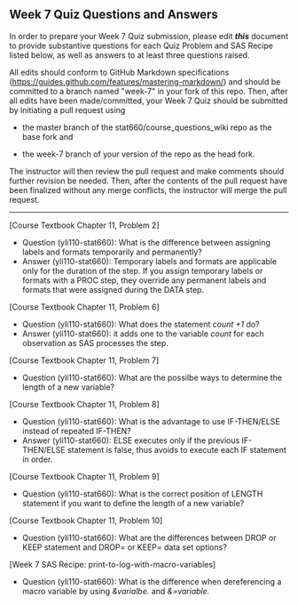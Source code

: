 
## Week 7 Quiz Questions and Answers

In order to prepare your Week 7 Quiz submission, please edit ***this*** document to provide substantive questions for each Quiz Problem and SAS Recipe listed below, as well as answers to at least three questions raised.

All edits should conform to GitHub Markdown specifications (https://guides.github.com/features/mastering-markdown/) and should be committed to a branch named "week-7" in your fork of this repo. Then, after all edits have been made/committed, your Week 7 Quiz should be submitted by initiating a pull request using

- the master branch of the stat660/course_questions_wiki repo as the base fork and

- the week-7 branch of your version of the repo as the head fork.

The instructor will then review the pull request and make comments should further revision be needed. Then, after the contents of the pull request have been finalized without any merge conflicts, the instructor will merge the pull request.



********************************************************************************



[Course Textbook Chapter 11, Problem 2]
* Question (yli110-stat660): What is the difference between assigning labels and formats temporarily and permanently?
* Answer (yli110-stat660): Temporary labels and formats are applicable only for the duration of the step. If you assign temporary labels or formats with a PROC step, they override any permanent labels and formats that were assigned during the DATA step.



[Course Textbook Chapter 11, Problem 6]
* Question (yli110-stat660): What does the statement *count +1* do?
* Answer (yli110-stat660): it adds one to the variable *count* for each observation as SAS processes the step.



[Course Textbook Chapter 11, Problem 7]
* Question (yli110-stat660): What are the possilbe ways to determine the length of a new variable?



[Course Textbook Chapter 11, Problem 8]
* Question (yli110-stat660): What is the advantage to use IF-THEN/ELSE instead of repeated IF-THEN?
* Answer (yli110-stat660): ELSE executes only if the previous IF-THEN/ELSE statement is false, thus avoids to execute each IF statement in order.



[Course Textbook Chapter 11, Problem 9]
* Question (yli110-stat660): What is the correct position of LENGTH statement if you want to define the length of a new variable?



[Course Textbook Chapter 11, Problem 10]
* Question (yli110-stat660): What are the differences between DROP or KEEP statement and DROP= or KEEP= data set options?



[Week 7 SAS Recipe: print-to-log-with-macro-variables]
* Question (yli110-stat660): What is the difference when dereferencing a macro variable by using *&varialbe.* and *&=variable.*

